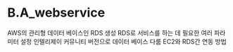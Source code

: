# B.A_webservice

AWS의 관리형 데이터 베이스인 RDS 생성
RDS로 서비스를 하는 데 필요한 여러 파라미터 설정
인텔리제이  커뮤니티 버전으로 데이터 베이스 다룸
EC2와 RDS간 연동 방법
